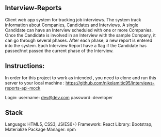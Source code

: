 ## Interview-Reports

Client web app system for tracking job interviews. The system track information about Companies, Candidates and Interviews.
A single Candidate can have an Interview scheduled with one or more Companies. Once the Candidate is involved in an Interview with the sample Company, it can go through several phases. After each phase, a new report is entered into the system.
Each Interview Report have a flag if the Candidate has passed/not passed the current phase of the Interview.

## Instructions:

In order for this project to work as intended , you need to clone and run this server to your local machine : https://github.com/nikolamitic95/interviews-reports-api-mock

Login:
username: dev@dev.com
password: developer

## Stack

Language: HTML5, CSS3, JS(ES6+)
Framework: React
Library: Bootstrap, Materialize
Package Manager: npm
